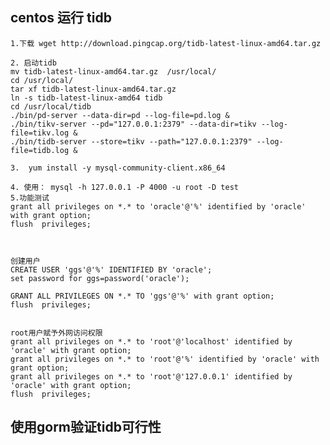 ## centos 运行 tidb
	1.下载 wget http://download.pingcap.org/tidb-latest-linux-amd64.tar.gz

	2. 启动tidb
	mv tidb-latest-linux-amd64.tar.gz  /usr/local/
	cd /usr/local/
	tar xf tidb-latest-linux-amd64.tar.gz 
	ln -s tidb-latest-linux-amd64 tidb
	cd /usr/local/tidb
	./bin/pd-server --data-dir=pd --log-file=pd.log &
	./bin/tikv-server --pd="127.0.0.1:2379" --data-dir=tikv --log-file=tikv.log &
	./bin/tidb-server --store=tikv --path="127.0.0.1:2379" --log-file=tidb.log &
	
	3.  yum install -y mysql-community-client.x86_64 
	
 	4. 使用： mysql -h 127.0.0.1 -P 4000 -u root -D test
	5.功能测试
	grant all privileges on *.* to 'oracle'@'%' identified by 'oracle' with grant option;
	flush  privileges;



	创建用户
	CREATE USER 'ggs'@'%' IDENTIFIED BY 'oracle';
	set password for ggs=password('oracle');
	
	GRANT ALL PRIVILEGES ON *.* TO 'ggs'@'%' with grant option;
	flush  privileges;
	
	
	root用户赋予外网访问权限
	grant all privileges on *.* to 'root'@'localhost' identified by 'oracle' with grant option;
	grant all privileges on *.* to 'root'@'%' identified by 'oracle' with grant option;
	grant all privileges on *.* to 'root'@'127.0.0.1' identified by 'oracle' with grant option;
	flush  privileges;
	
## 使用gorm验证tidb可行性

